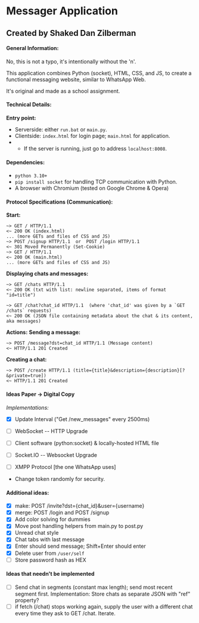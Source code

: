 # Messager Application
## Created by Shaked Dan Zilberman

#### General Information:
  No, this is not a typo, it's intentionally without the 'n'.

  This application combines Python (socket), HTML, CSS, and JS,
  to create a functional messaging website, similar to WhatsApp Web.

  It's original and made as a school assignment.

#### Technical Details:
**Entry point:**

- Serverside: either `run.bat` or `main.py`.
- Clientside: `index.html` for login page; `main.html` for application.
- - If the server is running, just go to address `localhost:8008`.

#### Dependencies:
- `python 3.10+`
- `pip install socket` for handling TCP communication with Python.
- A browser with Chromium (tested on Google Chrome & Opera)

#### Protocol Specifications (Communication):
**Start:**
```
~> GET / HTTP/1.1
<~ 200 OK (index.html)
... (more GETs and files of CSS and JS)
~> POST /signup HTTP/1.1  or  POST /login HTTP/1.1
<~ 301 Moved Permanently (Set-Cookie)
~> GET / HTTP/1.1
<~ 200 OK (main.html)
... (more GETs and files of CSS and JS)
```

**Displaying chats and messages:**
```
~> GET /chats HTTP/1.1
<~ 200 OK (txt with list: newline separated, items of format "id=title")
```

```
~> GET /chat?chat_id HTTP/1.1  (where 'chat_id' was given by a `GET /chats` requests)
<~ 200 OK (JSON file containing metadata about the chat & its content, aka messages)
```

**Actions:**
**Sending a message:**
```
~> POST /message?dst=chat_id HTTP/1.1 (Message content)
<~ HTTP/1.1 201 Created
```

**Creating a chat:**
```
~> POST /create HTTP/1.1 (title={title}&description={description}[?&private=true])
<~ HTTP/1.1 201 Created
```


#### Ideas Paper -> Digital Copy

_Implementations:_
- [X] Update Interval ("Get /new_messages" every 2500ms)
- [ ] WebSocket -- HTTP Upgrade
- [ ] Client software (python:socket) & locally-hosted HTML file
- [ ] Socket.IO -- Websocket Upgrade
- [ ] XMPP Protocol [the one WhatsApp uses]


* Change token randomly for security.

#### Additional ideas:
- [X] make: POST /invite?dst={chat_id}&user={username}
- [X] merge: POST /login and POST /signup
- [X] Add color solving for dummies
- [X] Move post handling helpers from main.py to post.py
- [X] Unread chat style
- [X] Chat tabs with last message
- [X] Enter should send message; Shift+Enter should enter
- [X] Delete user from `/user/self`
- [ ] Store password hash as HEX

#### Ideas that needn't be implemented
- [ ] Send chat in segments (constant max length); send most recent segment first. Implementation: Store chats as separate JSON with "ref" property?
- [ ] if fetch (/chat) stops working again, supply the user with a different chat every time they ask to GET /chat. Iterate.
